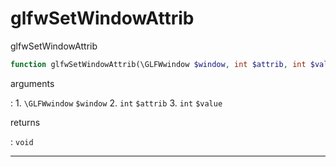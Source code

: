 # glfwSetWindowAttrib
glfwSetWindowAttrib

```php
function glfwSetWindowAttrib(\GLFWwindow $window, int $attrib, int $value) : void
```

arguments

:    1. `\GLFWwindow` `$window` 
    2. `int` `$attrib` 
    3. `int` `$value` 

returns

:    `void` 

---
     